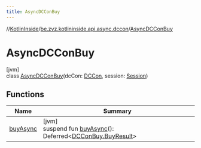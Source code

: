 ```yaml
---
title: AsyncDCConBuy
---
```

//[KotlinInside](../../../index.html)/[be.zvz.kotlininside.api.async.dccon](../index.html)/[AsyncDCConBuy](index.html)



# AsyncDCConBuy



[jvm]\
class [AsyncDCConBuy](index.html)(dcCon: [DCCon](../../be.zvz.kotlininside.api.type/-d-c-con/index.html), session: [Session](../../be.zvz.kotlininside.session/-session/index.html))



## Functions


| Name | Summary |
|---|---|
| [buyAsync](buy-async.html) | [jvm]<br>suspend fun [buyAsync](buy-async.html)(): Deferred&lt;[DCConBuy.BuyResult](../../be.zvz.kotlininside.api.dccon/-d-c-con-buy/-buy-result/index.html)&gt; |

